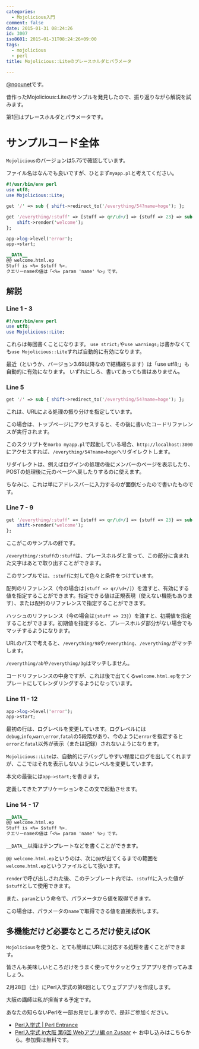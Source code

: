 ```yaml
---
categories:
  - Mojolicious入門
comment: false
date: 2015-01-31 08:24:26
id: 3007
iso8601: 2015-01-31T08:24:26+09:00
tags:
  - mojolicious
  - perl
title: Mojolicious::Liteのプレースホルダとパラメータ

---
```


<p><a href="https://twitter.com/nqounet">@nqounet</a>です。</p>

<p>昔作ったMojolicious::Liteのサンプルを発見したので、振り返りながら解説を試みます。</p>

<p>第1回はプレースホルダとパラメータです。</p>



<h1>サンプルコード全体</h1>

<p><code>Mojolicious</code>のバージョンは5.75で確認しています。</p>

<p>ファイル名はなんでも良いですが、ひとまず<code>myapp.pl</code>と考えてください。</p>

```perl
#!/usr/bin/env perl
use utf8;
use Mojolicious::Lite;

get '/' => sub { shift->redirect_to('/everything/54?name=hoge'); };

get '/everything/:stuff' => [stuff => qr/\d+/] => {stuff => 23} => sub {
    shift->render('welcome');
};

app->log->level('error');
app->start;

__DATA__
@@ welcome.html.ep
Stuff is <%= $stuff %>.
クエリーnameの値は「<%= param 'name' %>」です。
```

<h2>解説</h2>

<h3>Line 1 - 3</h3>

```perl
#!/usr/bin/env perl
use utf8;
use Mojolicious::Lite;
```

<p>これらは毎回書くことになります。
<code>use strict;</code>や<code>use warnings;</code>は書かなくても<code>use Mojolicious::Lite</code>すれば自動的に有効になります。</p>

<p>最近（というか、バージョン3.69以降なので結構経ちます）は「use utf8;」も自動的に有効になります。
いずれにしろ、書いてあっても害はありません。</p>

<h3>Line 5</h3>

```perl
get '/' => sub { shift->redirect_to('/everything/54?name=hoge'); };
```

<p>これは、URLによる処理の振り分けを指定しています。</p>

<p>この場合は、トップページにアクセスすると、その後に書いたコードリファレンスが実行されます。</p>

<p>このスクリプトを<code>morbo myapp.pl</code>で起動している場合、<code>http://localhost:3000</code>にアクセスすれば、<code>/everything/54?name=hoge</code>へリダイレクトします。</p>

<p>リダイレクトは、例えばログインの処理の後にメンバーのページを表示したり、POSTの処理後に元のページへ戻したりするのに使えます。</p>

<p>ちなみに、これは単にアドレスバーに入力するのが面倒だったので書いたものです。</p>

<h3>Line 7 - 9</h3>

```perl
get '/everything/:stuff' => [stuff => qr/\d+/] => {stuff => 23} => sub {
    shift->render('welcome');
};
```

<p>ここがこのサンプルの肝です。</p>

<p><code>/everything/:stuff</code>の<code>:stuff</code>は、プレースホルダと言って、この部分に含まれた文字はあとで取り出すことができます。</p>

<p>このサンプルでは、<code>:stuff</code>に対して色々と条件をつけています。</p>

<p>配列のリファレンス（今の場合は<code>[stuff => qr/\d+/]</code>）を渡すと、有効にする値を指定することができます。指定できる値は正規表現（使えない機能もあります）、または配列のリファレンスで指定することができます。</p>

<p>ハッシュのリファレンス（今の場合は<code>{stuff => 23}</code>）を渡すと、初期値を指定することができます。初期値を指定すると、プレースホルダ部分がない場合でもマッチするようになります。</p>

<p>URLのパスで考えると、<code>/everything/98</code>や<code>/everything</code>、<code>/everything/</code>がマッチします。</p>

<p><code>/everything/ab</code>や<code>/everything/3g</code>はマッチしません。</p>

<p>コードリファレンスの中身ですが、これは後で出てくる<code>welcome.html.ep</code>をテンプレートにしてレンダリングするようになっています。</p>

<h3>Line 11 - 12</h3>

```perl
app->log->level('error');
app->start;
```

<p>最初の行は、ログレベルを変更しています。ログレベルには<code>debug</code>,<code>info</code>,<code>warn</code>,<code>error</code>,<code>fatal</code>の5段階があり、今のように<code>error</code>を指定すると<code>error</code>と<code>fatal</code>以外が表示（または記録）されないようになります。</p>

<p><code>Mojolicious::Lite</code>は、自動的にデバッグしやすい程度にログを出してくれますが、ここではそれを表示しないようにレベルを変更しています。</p>

<p>本文の最後には<code>app->start;</code>を書きます。</p>

<p>定義してきたアプリケーションをこの文で起動させます。</p>

<h3>Line 14 - 17</h3>

```perl
__DATA__
@@ welcome.html.ep
Stuff is <%= $stuff %>.
クエリーnameの値は「<%= param 'name' %>」です。
```

<p><code>__DATA__</code>以降はテンプレートなどを書くことができます。</p>

<p><code>@@ welcome.html.ep</code>というのは、次に<code>@@</code>が出てくるまでの範囲を<code>welcome.html.ep</code>というファイルとして扱います。</p>

<p><code>render</code>で呼び出しされた後、このテンプレート内では、<code>:stuff</code>に入った値が<code>$stuff</code>として使用できます。</p>

<p>また、<code>param</code>という命令で、パラメータから値を取得できます。</p>

<p>この場合は、パラメータの<code>name</code>で取得できる値を直接表示します。</p>

<h2>多機能だけど必要なところだけ使えばOK</h2>

<p><code>Mojolicious</code>を使うと、とても簡単にURLに対応する処理を書くことができます。</p>

<p>皆さんも美味しいところだけをうまく使ってサクッとウェブアプリを作ってみましょう。</p>

<p>2月28日（土）にPerl入学式の第6回としてウェブアプリを作成します。</p>

<p>大阪の講師は私が担当する予定です。</p>

<p>あなたの知らないPerlを一部お見せしますので、是非ご参加ください。</p>

<ul>
<li><a href="http://www.perl-entrance.org/">Perl入学式 | Perl Entrance</a></li>
<li><a href="http://www.zusaar.com/event/12837005">Perl入学式 in大阪 第6回 Webアプリ編 on Zusaar</a> ← お申し込みはこちらから。参加費は無料です。</li>
</ul>
    	